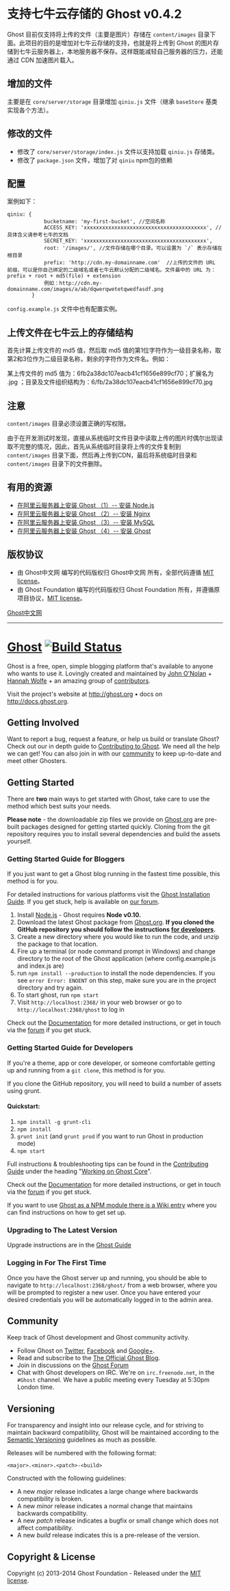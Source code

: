 # 支持七牛云存储的 Ghost v0.4.2

Ghost 目前仅支持将上传的文件（主要是图片）存储在 `content/images` 目录下面。此项目的目的是增加对七牛云存储的支持，也就是将上传到 Ghost 的图片存储到七牛云服务器上，本地服务器不保存。这样既能减轻自己服务器的压力，还能通过 CDN 加速图片载入。

## 增加的文件

主要是在 `core/server/storage` 目录增加 `qiniu.js` 文件（继承 `baseStore` 基类实现各个方法）。

## 修改的文件

- 修改了 `core/server/storage/index.js` 文件以支持加载 `qiniu.js` 存储类。
- 修改了 `package.json` 文件，增加了对 `qiniu` npm包的依赖


## 配置

案例如下：

```
qiniu: {
            bucketname: 'my-first-bucket', //空间名称
            ACCESS_KEY: 'xxxxxxxxxxxxxxxxxxxxxxxxxxxxxxxxxxxxxxxx', //具体含义请参考七牛的文档
			SECRET_KEY: 'xxxxxxxxxxxxxxxxxxxxxxxxxxxxxxxxxxxxxxxx',
            root: '/images/', //文件存储在哪个目录。可以设置为 `/` 表示存储在根目录
            prefix: 'http://cdn.my-domainname.com'  //上传的文件的 URL 前缀，可以是你自己绑定的二级域名或者七牛云默认分配的二级域名。文件最中的 URL 为：prefix + root + md5(file) + extension
            例如：http://cdn.my-domainname.com/images/a/ab/dqwerqwetetqwedfasdf.png
        }
```

`config.example.js` 文件中也有配置实例。

## 上传文件在七牛云上的存储结构

首先计算上传文件的 md5 值，然后取 md5 值的第1位字符作为一级目录名称，取第2和3位作为二级目录名称，剩余的字符作为文件名。例如：

某上传文件的 md5 值为：6fb2a38dc107eacb41cf1656e899cf70；扩展名为 .jpg ；目录及文件组织结构为：6/fb/2a38dc107eacb41cf1656e899cf70.jpg

## 注意

`content/images` 目录必须设置正确的写权限。

由于在开发测试时发现，直接从系统临时文件目录中读取上传的图片时偶尔出现读取不完整的情况，因此，首先从系统临时目录将上传的文件复制到 `content/images` 目录下面，然后再上传到CDN，最后将系统临时目录和 `content/images` 目录下的文件删除。

## 有用的资源

- [在阿里云服务器上安装 Ghost （1）-- 安装 Node.js](http://www.ghostchina.com/install-ghost-on-ali-ecs-first-step-install-node-js/)
- [在阿里云服务器上安装 Ghost （2）-- 安装 Nginx](http://www.ghostchina.com/install-ghost-on-ali-ecs-second-step-install-nginx/)
- [在阿里云服务器上安装 Ghost （3）-- 安装 MySQL](http://www.ghostchina.com/install-ghost-on-ali-ecs-third-step-install-mysql/)
- [在阿里云服务器上安装 Ghost （4）-- 安装 Ghost](http://www.ghostchina.com/install-ghost-on-ali-ecs-forth-step-install-ghost/)

## 版权协议

- 由 Ghost中文网 编写的代码版权归 Ghost中文网 所有，全部代码遵循 [MIT license](LICENSE)。
- 由 Ghost Foundation 编写的代码版权归 Ghost Foundation 所有，并遵循原项目协议，[MIT license](LICENSE)。

[Ghost中文网](http://www.ghostchina.com/)

------------------------

# [Ghost](https://github.com/TryGhost/Ghost) [![Build Status](https://travis-ci.org/TryGhost/Ghost.png?branch=master)](https://travis-ci.org/TryGhost/Ghost)

Ghost is a free, open, simple blogging platform that's available to anyone who wants to use it. Lovingly created and maintained by [John O'Nolan](http://twitter.com/JohnONolan) + [Hannah Wolfe](http://twitter.com/ErisDS) + an amazing group of [contributors](https://github.com/TryGhost/Ghost/contributors).

Visit the project's website at <http://ghost.org> &bull; docs on <http://docs.ghost.org>.

## Getting Involved

Want to report a bug, request a feature, or help us build or translate Ghost? Check out our in depth guide to [Contributing to Ghost](https://github.com/TryGhost/Ghost/blob/master/CONTRIBUTING.md). We need all the help we can get! You can also join in with our [community](https://github.com/TryGhost/Ghost#community) to keep up-to-date and meet other Ghosters.



## Getting Started

There are **two** main ways to get started with Ghost, take care to use the method which best suits your needs.

**Please note** - the downloadable zip files we provide on [Ghost.org](http://ghost.org/download) are pre-built packages designed for getting started quickly. Cloning from the git repository requires you to install several dependencies and build the assets yourself. 

### Getting Started Guide for Bloggers

If you just want to get a Ghost blog running in the fastest time possible, this method is for you.

For detailed instructions for various platforms visit the [Ghost Installation Guide](http://docs.ghost.org/installation/). If you get stuck, help is available on [our forum](http://ghost.org/forum/).

1. Install [Node.js](http://nodejs.org) - Ghost requires **Node v0.10.**
1. Download the latest Ghost package from [Ghost.org](http://ghost.org/download). 
   **If you cloned the GitHub repository you should follow the instructions [for developers](https://github.com/TryGhost/Ghost#getting-started-guide-for-developers).**
1. Create a new directory where you would like to run the code, and unzip the package to that location.
1. Fire up a terminal (or node command prompt in Windows) and change directory to the root of the Ghost application (where config.example.js and index.js are)
1. run `npm install --production` to install the node dependencies. If you see `error Error: ENOENT` on this step, make sure you are in the project directory and try again.
1. To start ghost, run `npm start`
1. Visit `http://localhost:2368/` in your web browser or go to `http://localhost:2368/ghost` to log in

Check out the [Documentation](http://docs.ghost.org/) for more detailed instructions, or get in touch via the [forum](http://ghost.org/forum) if you get stuck.



### Getting Started Guide for Developers

If you're a theme, app or core developer, or someone comfortable getting up and running from a `git clone`, this method is for you.

If you clone the GitHub repository, you will need to build a number of assets using grunt. 

#### Quickstart:

1. `npm install -g grunt-cli`
1. `npm install`
1. `grunt init` (and `grunt prod` if you want to run Ghost in production mode)
1. `npm start`

Full instructions & troubleshooting tips can be found in the [Contributing Guide](https://github.com/TryGhost/Ghost/blob/master/CONTRIBUTING.md) under the heading "[Working on Ghost Core](https://github.com/TryGhost/Ghost/blob/master/CONTRIBUTING.md#working-on-ghost-core)".

Check out the [Documentation](http://docs.ghost.org/) for more detailed instructions, or get in touch via the [forum](http://ghost.org/forum) if you get stuck.

If you want to use [Ghost as a NPM module there is a Wiki entry](https://github.com/TryGhost/Ghost/wiki/Using-Ghost-as-a-NPM-module) where you can find instructions on how to get set up.

### Upgrading to The Latest Version

Upgrade instructions are in the [Ghost Guide](http://docs.ghost.org/installation/upgrading/)

### Logging in For The First Time

Once you have the Ghost server up and running, you should be able to navigate to `http://localhost:2368/ghost/` from a web browser, where you will be prompted to register a new user. Once you have entered your desired credentials you will be automatically logged in to the admin area.


## Community

Keep track of Ghost development and Ghost community activity.

* Follow Ghost on [Twitter](http://twitter.com/TryGhost), [Facebook](http://facebook.com/tryghostapp) and [Google+](https://plus.google.com/114465948129362706086).
* Read and subscribe to the [The Official Ghost Blog](http://blog.ghost.org).
* Join in discussions on the [Ghost Forum](http://ghost.org/forum/)
* Chat with Ghost developers on IRC. We're on `irc.freenode.net`, in the `#Ghost` channel. We have a public meeting every Tuesday at 5:30pm London time.


## Versioning

For transparency and insight into our release cycle, and for striving to maintain backward compatibility, Ghost will be maintained according to the [Semantic Versioning](http://semver.org/) guidelines as much as possible.

Releases will be numbered with the following format:

`<major>.<minor>.<patch>-<build>`

Constructed with the following guidelines:

* A new *major* release indicates a large change where backwards compatibility is broken.
* A new *minor* release indicates a normal change that maintains backwards compatibility.
* A new *patch* release indicates a bugfix or small change which does not affect compatibility.
* A new *build* release indicates this is a pre-release of the version.


## Copyright & License

Copyright (c) 2013-2014 Ghost Foundation - Released under the [MIT license](LICENSE).
